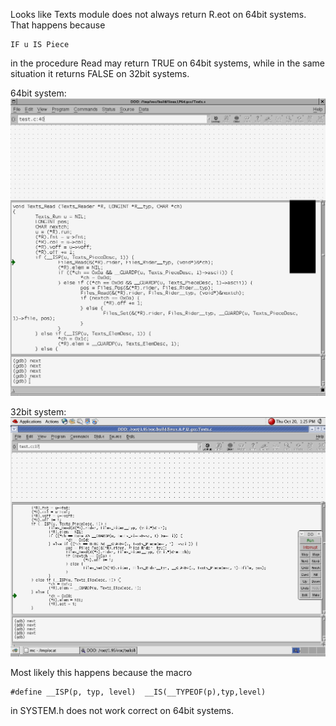 
Looks like Texts module does not always return R.eot on 64bit systems.
That happens because 

```
IF u IS Piece
```

in the procedure Read may return TRUE on 64bit systems, while in the same situation it returns FALSE on 32bit systems.

64bit system:
![](https://raw.githubusercontent.com/norayr/isp_test/master/screenshot_x86_64_texts.read.png)

32bit system:
![](https://raw.githubusercontent.com/norayr/isp_test/master/screenshot_x86_texts.read.png)

Most likely this happens because the macro

```
#define __ISP(p, typ, level)  __IS(__TYPEOF(p),typ,level)
```

in SYSTEM.h does not work correct on 64bit systems.

